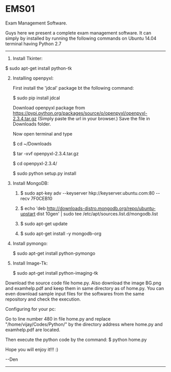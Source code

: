 # EMS01
Exam Management Software. 

Guys here we present a complete exam management software. It can simply by installed by running the following commands on Ubuntu 14.04 terminal having Python 2.7
***********

1. Install Tkinter:

 $ sudo apt-get install python-tk


2. Installing openpyxl:

   First install the 'jdcal' package bt the following command:

     $ sudo pip install jdcal

   Download openpyxl package from https://pypi.python.org/packages/source/o/openpyxl/openpyxl-2.3.4.tar.gz (Simply paste the url   in your browser.) Save the file in Downloads folder.

   Now open terminal and type

     $ cd ~/Downloads

     $ tar -xvf openpyxl-2.3.4.tar.gz

     $ cd openpyxl-2.3.4/

     $ sudo python setup.py install


3. Install MongoDB:

   1.  $ sudo apt-key adv --keyserver hkp://keyserver.ubuntu.com:80 --recv 7F0CEB10

   2.  $ echo 'deb http://downloads-distro.mongodb.org/repo/ubuntu-upstart dist 10gen' | sudo tee /etc/apt/sources.list.d/mongodb.list

   3.  $ sudo apt-get update

   4.  $ sudo apt-get install -y mongodb-org



4. Install pymongo:

   $ sudo apt-get install python-pymongo

5. Install Image-Tk:

   $ sudo apt-get install python-imaging-tk

Download the source code file home.py.
Also download the image BG.png and examhelp.pdf and keep them in same directory as of home.py.
You can even download sample input files for the softwares from the same repository and check the execution.

Configuring for your pc:

Go to line number 480 in file home.py and replace "/home/vijay/Codes/Python/" by the directory address where home.py and examhelp.pdf are located.

Then execute the python code by the command: $  python home.py

Hope you will enjoy it!!! :)

--Den
********
